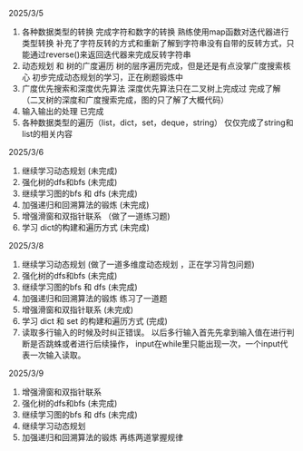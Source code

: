 2025/3/5
1. 各种数据类型的转换   完成字符和数字的转换 熟练使用map函数对迭代器进行类型转换 补充了字符反转的方式和重新了解到字符串没有自带的反转方式，只能通过reverse()来返回迭代器来完成反转字符串
2. 动态规划 和 树的广度遍历  树的层序遍历完成，但是还是有点没掌广度搜索核心 初步完成动态规划的学习，正在刷题锻炼中
3. 广度优先搜索和深度优先算法  深度优先算法只在二叉树上完成过 完成了解（二叉树的深度和广度搜索完成，图的只了解了大概代码）
4. 输入输出的处理     已完成
5. 各种数据类型的遍历（list，dict，set，deque，string） 仅仅完成了string和list的相关内容

2025/3/6
1. 继续学习动态规划 (未完成)
3. 强化树的dfs和bfs (未完成)
4. 继续学习图的bfs 和 dfs  (未完成)
5. 加强递归和回溯算法的锻炼  (未完成)
6. 增强滑窗和双指针联系 （做了一道练习题)
7. 学习 dict的构建和遍历方式 (未完成)


2025/3/8
1. 继续学习动态规划 (做了一道多维度动态规划 ，正在学习背包问题)
3. 强化树的dfs和bfs (未完成)
4. 继续学习图的bfs 和 dfs   (未完成)
5. 加强递归和回溯算法的锻炼 练习了一道题
6. 增强滑窗和双指针联系 (未完成)
7. 学习 dict 和 set 的构建和遍历方式 (完成)
8. 读取多行输入的时候及时纠正错误。 以后多行输入首先先拿到输入值在进行判断是否跳蛛或者进行后续操作， input在while里只能出现一次，一个input代表一次输入读取。

2025/3/9
1. 增强滑窗和双指针联系
2. 强化树的dfs和bfs (未完成)
3. 继续学习图的bfs 和 dfs   (未完成)
4. 继续学习动态规划
5. 加强递归和回溯算法的锻炼 再练两道掌握规律
